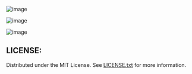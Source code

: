 ![image](https://github.com/nehanpnair/Diabetes-Prediction-Model/assets/159271815/3b7b3bae-48bf-4782-ac94-9a7fec0c507b)

![image](https://github.com/nehanpnair/Diabetes-Prediction-Model/assets/159271815/e5a94c3f-8f0c-43cc-9e82-3f72d8eb3970)

![image](https://github.com/nehanpnair/Diabetes-Prediction-Model/assets/159271815/4c2829a6-bdf6-414e-90d1-b789834258da)


## LICENSE:
Distributed under the MIT License. See [LICENSE.txt](https://github.com/nehanpnair/Diabetes-Prediction-Model/blob/main/LICENSE) for more information.

